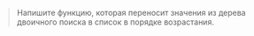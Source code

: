 >Напишите функцию, которая переносит значения из дерева двоичного поиска в список в порядке возрастания.